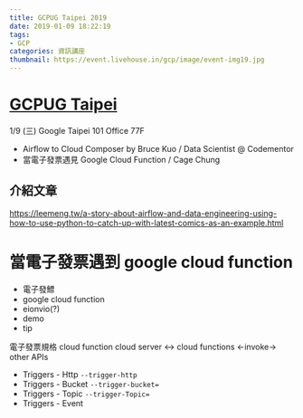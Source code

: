 ```yaml
---
title: GCPUG Taipei 2019
date: 2019-01-09 18:22:19
tags:
- GCP
categories: 資訊講座
thumbnail: https://event.livehouse.in/gcp/image/event-img19.jpg
---
```


# [GCPUG Taipei](https://www.meetup.com/GCPUG-Taipei/)

1/9 (三) Google Taipei 101 Office 77F

- Airflow to Cloud Composer by Bruce Kuo / Data Scientist @ Codementor
- 當電子發票遇見 Google Cloud Function / Cage Chung

## 介紹文章
https://leemeng.tw/a-story-about-airflow-and-data-engineering-using-how-to-use-python-to-catch-up-with-latest-comics-as-an-example.html


# 當電子發票遇到 google cloud function
* 電子發鰾
* google cloud function
* eionvio(?)
* demo
* tip

電子發票規格
cloud function
cloud server <-> cloud functions <-invoke-> other APIs
* Triggers - Http
`--trigger-http`
* Triggers - Bucket
`--trigger-bucket=`
* Triggers - Topic
`--trigger-Topic=`
* Triggers - Event